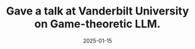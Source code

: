 ---
title: Gave a talk at Vanderbilt University on Game-theoretic LLM.
cms_exclude: true

date: "2025-01-15"

# View.
#   1 = List
#   2 = Compact
#   3 = Card
view: 1

# Optional header image (relative to `static/media/` folder).
header:
  caption: ''
  image: ''
---